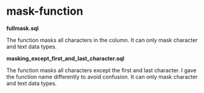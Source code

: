 # mask-function

**fullmask.sql**  

The function masks all characters in the column. It can only mask character and text data types.



**masking_except_first_and_last_character.sql**

The function masks all characters except the first and last character. I gave the function name differently to avoid confusion. It can only mask character and text data types.


